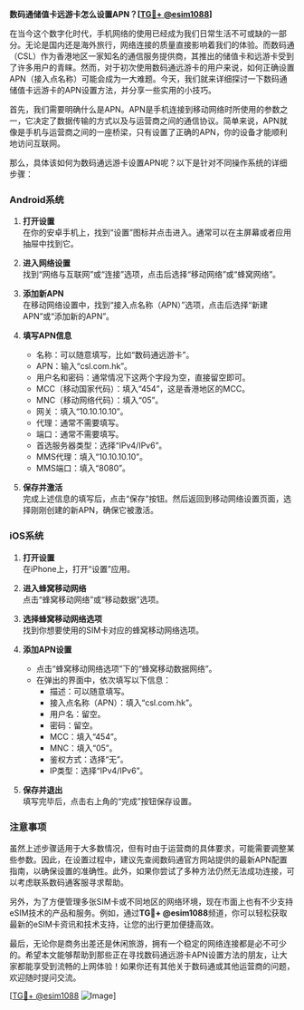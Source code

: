 **数码通储值卡远游卡怎么设置APN？[[TG💪+ @esim1088](https://t.me/s/esim1088)]**

在当今这个数字化时代，手机网络的使用已经成为我们日常生活不可或缺的一部分。无论是国内还是海外旅行，网络连接的质量直接影响着我们的体验。而数码通（CSL）作为香港地区一家知名的通信服务提供商，其推出的储值卡和远游卡受到了许多用户的青睐。然而，对于初次使用数码通远游卡的用户来说，如何正确设置APN（接入点名称）可能会成为一大难题。今天，我们就来详细探讨一下数码通储值卡远游卡的APN设置方法，并分享一些实用的小技巧。

首先，我们需要明确什么是APN。APN是手机连接到移动网络时所使用的参数之一，它决定了数据传输的方式以及与运营商之间的通信协议。简单来说，APN就像是手机与运营商之间的一座桥梁，只有设置了正确的APN，你的设备才能顺利地访问互联网。

那么，具体该如何为数码通远游卡设置APN呢？以下是针对不同操作系统的详细步骤：

### Android系统

1. **打开设置**  
   在你的安卓手机上，找到“设置”图标并点击进入。通常可以在主屏幕或者应用抽屉中找到它。

2. **进入网络设置**  
   找到“网络与互联网”或“连接”选项，点击后选择“移动网络”或“蜂窝网络”。

3. **添加新APN**  
   在移动网络设置中，找到“接入点名称（APN）”选项，点击后选择“新建APN”或“添加新的APN”。

4. **填写APN信息**  
   - 名称：可以随意填写，比如“数码通远游卡”。
   - APN：输入“csl.com.hk”。
   - 用户名和密码：通常情况下这两个字段为空，直接留空即可。
   - MCC（移动国家代码）：填入“454”，这是香港地区的MCC。
   - MNC（移动网络代码）：填入“05”。
   - 网关：填入“10.10.10.10”。
   - 代理：通常不需要填写。
   - 端口：通常不需要填写。
   - 首选服务器类型：选择“IPv4/IPv6”。
   - MMS代理：填入“10.10.10.10”。
   - MMS端口：填入“8080”。

5. **保存并激活**  
   完成上述信息的填写后，点击“保存”按钮。然后返回到移动网络设置页面，选择刚刚创建的新APN，确保它被激活。

### iOS系统

1. **打开设置**  
   在iPhone上，打开“设置”应用。

2. **进入蜂窝移动网络**  
   点击“蜂窝移动网络”或“移动数据”选项。

3. **选择蜂窝移动网络选项**  
   找到你想要使用的SIM卡对应的蜂窝移动网络选项。

4. **添加APN设置**  
   - 点击“蜂窝移动网络选项”下的“蜂窝移动数据网络”。
   - 在弹出的界面中，依次填写以下信息：
     - 描述：可以随意填写。
     - 接入点名称（APN）：填入“csl.com.hk”。
     - 用户名：留空。
     - 密码：留空。
     - MCC：填入“454”。
     - MNC：填入“05”。
     - 鉴权方式：选择“无”。
     - IP类型：选择“IPv4/IPv6”。

5. **保存并退出**  
   填写完毕后，点击右上角的“完成”按钮保存设置。

### 注意事项

虽然上述步骤适用于大多数情况，但有时由于运营商的具体要求，可能需要调整某些参数。因此，在设置过程中，建议先查阅数码通官方网站提供的最新APN配置指南，以确保设置的准确性。此外，如果你尝试了多种方法仍然无法成功连接，可以考虑联系数码通客服寻求帮助。

另外，为了方便管理多张SIM卡或不同地区的网络环境，现在市面上也有不少支持eSIM技术的产品和服务。例如，通过**TG💪+ @esim1088**频道，你可以轻松获取最新的eSIM卡资讯和技术支持，让您的出行更加便捷高效。

最后，无论你是商务出差还是休闲旅游，拥有一个稳定的网络连接都是必不可少的。希望本文能够帮助到那些正在寻找数码通远游卡APN设置方法的朋友，让大家都能享受到流畅的上网体验！如果你还有其他关于数码通或其他运营商的问题，欢迎随时提问交流。

[[TG💪+ @esim1088](https://t.me/s/esim1088) ![Image](https://i.postimg.cc/4NQfJmqS/Snipaste-2025-05-13-00-14-12.png)]